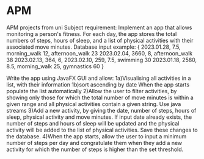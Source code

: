 # APM
APM projects from uni
Subject requirement:
Implement an app that allows monitoring a person's fitness. 
For each day, the app stores the total numbers of steps, hours of sleep, and a list of physical activities with their associated move minutes.
Database input example:
{
2023.01.28, 7.5, morning_walk 12, afternoon_walk 23
2023.02.04, 3660, 8, afternoon_walk 38
2023.02.13, 364, 6, 
2023.02.10, 259, 7.5, swimming 30
2023.01.18, 2580, 8.5, morning_walk 25, gymnastics 60
}

Write the app using JavaFX GUI and allow:
1a)Visualising all activities in a list, with their information
1b)sort ascending by date
When the app starts populate the list automatically
2)Allow the user to filter activities, by showing only those for which the total number of move minutes is within a given range and all physical activities contain a given string.
Use java streams
3)Add a new activity, by giving the date, number of steps, hours of sleep, physical activity and move minutes.
If input date already exists, the number of steps and hours of sleep will be updated and the physical activity will be added to the list of physical activities.
Save these changes to the database.
4)When the app starts, allow the user to input a minimum number of steps per day and congratulate them when they add a new activity for which the number of steps is higher than the set threshold.
